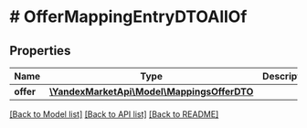 # # OfferMappingEntryDTOAllOf

## Properties

Name | Type | Description | Notes
------------ | ------------- | ------------- | -------------
**offer** | [**\YandexMarketApi\Model\MappingsOfferDTO**](MappingsOfferDTO.md) |  | [optional]

[[Back to Model list]](../../README.md#models) [[Back to API list]](../../README.md#endpoints) [[Back to README]](../../README.md)
